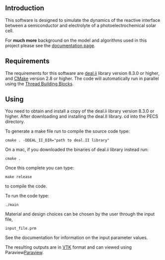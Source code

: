 ## Introduction

This software is designed to simulate the dynamics of the reactive interface between 
a semiconductor and electrolyte of a photoelectrochemical solar cell. 

For **much more** background on the model and algorithms used in this project please see the 
 <a href="http://mdh266.github.io/PECS/">documentation page</a>.

## Requirements

The requirements for this software are <a href="dealii.org">deal.ii</a> library version 
8.3.0 or higher, and <a href="https://cmake.org/">CMake</a> version 2.8 or higher. The code 
will automatically run in parallel using the 
<a href="https://www.threadingbuildingblocks.org/">Thread Building Blocks</a>. 

## Using

You need to obtain and install a copy of the deal.ii library version 8.3.0 or higher. 
After downloading and installing the deal.II library. cd into the PECS directory.

To generate a make file run to compile the source code type:

	cmake . -DDEAL_II_DIR="path to deal.II library"	

On a mac, if you downloaded the binaries of deal.ii library instead run:

	cmake .

Once this complete you can type:

	make release	

to compile the code.

To run the code type:

	./main	

Material and design choices can be chosen by the user through the input file,

	input_file.prm	

See the documentation for information on the input parameter values.

The resulting outputs are in <a href="http://www.vtk.org/">VTK</a> format and can viewed using 
Paraview<a href="http://www.paraview.org/">Paraview</a>.




